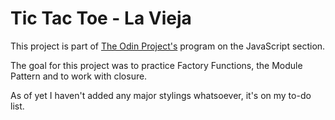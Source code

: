 # Tic Tac Toe - La Vieja

This project is part of [The Odin Project's](https://www.theodinproject.com/lessons/tic-tac-toe-javascript) program on the JavaScript section.

The goal for this project was to practice Factory Functions, the Module Pattern and to work with closure.

As of yet I haven't added any major stylings whatsoever, it's on my to-do list.

